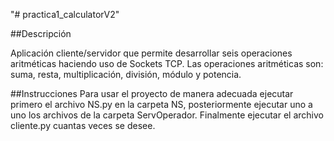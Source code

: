 "# practica1_calculatorV2" 

##Descripción

Aplicación cliente/servidor que permite desarrollar seis operaciones 
aritméticas haciendo uso de Sockets TCP.
Las operaciones aritméticas son: suma, resta, multiplicación, división, 
módulo y potencia.

##Instrucciones
Para usar el proyecto de manera adecuada ejecutar primero el archivo
NS.py en la carpeta NS, posteriormente ejecutar uno a uno los archivos
de la carpeta ServOperador. Finalmente ejecutar el archivo cliente.py 
cuantas veces se desee.